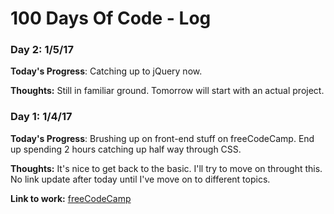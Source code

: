 # 100 Days Of Code - Log

### Day 2: 1/5/17

**Today's Progress**: Catching up to jQuery now.

**Thoughts:** Still in familiar ground. Tomorrow will start with an actual project.  

### Day 1: 1/4/17

**Today's Progress**: Brushing up on front-end stuff on freeCodeCamp. End up spending 2 hours catching up half way through CSS.

**Thoughts:** It's nice to get back to the basic. I'll try to move on throught this. No link update after today until I've move on to different topics. 

**Link to work:** [freeCodeCamp](http://freecodecamp.com)
